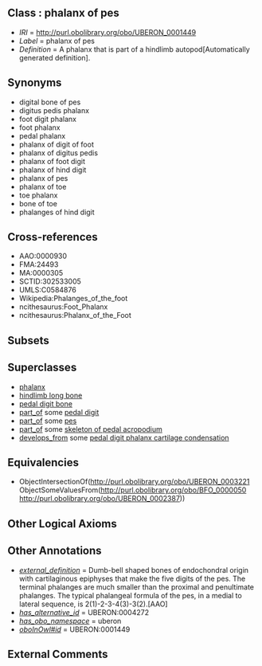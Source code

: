 
## Class : phalanx of pes

 * *IRI* = http://purl.obolibrary.org/obo/UBERON_0001449
 * *Label* = phalanx of pes
 * *Definition* = A phalanx that is part of a hindlimb autopod[Automatically generated definition].

## Synonyms

 * digital bone of pes
 * digitus pedis phalanx
 * foot digit phalanx
 * foot phalanx
 * pedal phalanx
 * phalanx of digit of foot
 * phalanx of digitus pedis
 * phalanx of foot digit
 * phalanx of hind digit
 * phalanx of pes
 * phalanx of toe
 * toe phalanx
 * bone of toe
 * phalanges of hind digit

## Cross-references

 * AAO:0000930
 * FMA:24493
 * MA:0000305
 * SCTID:302533005
 * UMLS:C0584876
 * Wikipedia:Phalanges_of_the_foot
 * ncithesaurus:Foot_Phalanx
 * ncithesaurus:Phalanx_of_the_Foot

## Subsets


## Superclasses

 * [phalanx](../../UBERON/21/UBERON_0003221.md)
 * [hindlimb long bone](../../UBERON/08/UBERON_0003608.md)
 * [pedal digit bone](../../UBERON/48/UBERON_0004248.md)
 * [part_of](../../BFO/50/BFO_0000050.md) some [pedal digit](../../UBERON/66/UBERON_0001466.md)
 * [part_of](../../BFO/50/BFO_0000050.md) some [pes](../../UBERON/87/UBERON_0002387.md)
 * [part_of](../../BFO/50/BFO_0000050.md) some [skeleton of pedal acropodium](../../UBERON/96/UBERON_0010696.md)
 * [develops_from](../../RO/02/RO_0002202.md) some [pedal digit phalanx cartilage condensation](../../UBERON/85/UBERON_0010685.md)

## Equivalencies

 * ObjectIntersectionOf(<http://purl.obolibrary.org/obo/UBERON_0003221> ObjectSomeValuesFrom(<http://purl.obolibrary.org/obo/BFO_0000050> <http://purl.obolibrary.org/obo/UBERON_0002387>))

## Other Logical Axioms


## Other Annotations

 * *[external_definition](../../UBPROP/01/UBPROP_0000001.md)* = Dumb-bell shaped bones of endochondral origin with cartilaginous epiphyses that make the five digits of the pes. The terminal phalanges are much smaller than the proximal and penultimate phalanges. The typical phalangeal formula of the pes, in a medial to lateral sequence, is 2(1)-2-3-4(3)-3(2).[AAO]
 * *[has_alternative_id](../../Id/oboInOwl#hasAlternativeId.md)* = UBERON:0004272
 * *[has_obo_namespace](../../ce/oboInOwl#hasOBONamespace.md)* = uberon
 * *[oboInOwl#id](../../id/oboInOwl#id.md)* = UBERON:0001449

## External Comments

